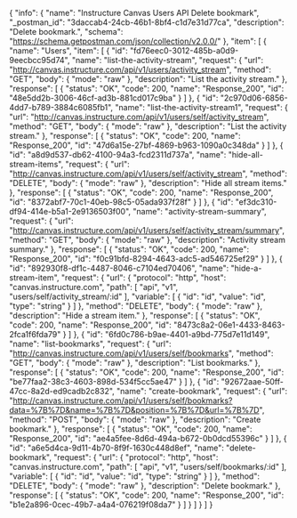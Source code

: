 {
  "info": {
    "name": "Instructure Canvas Users API Delete bookmark",
    "_postman_id": "3daccab4-24cb-46b1-8bf4-c1d7e31d77ca",
    "description": "Delete bookmark.",
    "schema": "https://schema.getpostman.com/json/collection/v2.0.0/"
  },
  "item": [
    {
      "name": "Users",
      "item": [
        {
          "id": "fd76eec0-3012-485b-a0d9-9eecbcc95d74",
          "name": "list-the-activity-stream",
          "request": {
            "url": "http://canvas.instructure.com/api/v1/users/activity_stream",
            "method": "GET",
            "body": {
              "mode": "raw"
            },
            "description": "List the activity stream."
          },
          "response": [
            {
              "status": "OK",
              "code": 200,
              "name": "Response_200",
              "id": "48e5dd2b-3006-46cf-ad3b-881cd017c9ba"
            }
          ]
        },
        {
          "id": "2c970d06-6856-4dd7-b789-3884c6085fb1",
          "name": "list-the-activity-stream1",
          "request": {
            "url": "http://canvas.instructure.com/api/v1/users/self/activity_stream",
            "method": "GET",
            "body": {
              "mode": "raw"
            },
            "description": "List the activity stream."
          },
          "response": [
            {
              "status": "OK",
              "code": 200,
              "name": "Response_200",
              "id": "47d6a15e-27bf-4869-b963-1090a0c348da"
            }
          ]
        },
        {
          "id": "a8d9d537-db62-4100-94a3-fcd2311d737a",
          "name": "hide-all-stream-items",
          "request": {
            "url": "http://canvas.instructure.com/api/v1/users/self/activity_stream",
            "method": "DELETE",
            "body": {
              "mode": "raw"
            },
            "description": "Hide all stream items."
          },
          "response": [
            {
              "status": "OK",
              "code": 200,
              "name": "Response_200",
              "id": "8372abf7-70c1-40eb-98c5-05ada937f28f"
            }
          ]
        },
        {
          "id": "ef3dc310-df94-414e-b5a1-2e9136503f00",
          "name": "activity-stream-summary",
          "request": {
            "url": "http://canvas.instructure.com/api/v1/users/self/activity_stream/summary",
            "method": "GET",
            "body": {
              "mode": "raw"
            },
            "description": "Activity stream summary."
          },
          "response": [
            {
              "status": "OK",
              "code": 200,
              "name": "Response_200",
              "id": "f0c91bfd-8294-4643-adc5-ad546725ef29"
            }
          ]
        },
        {
          "id": "892930f8-df1c-4487-8046-c7104ed70406",
          "name": "hide-a-stream-item",
          "request": {
            "url": {
              "protocol": "http",
              "host": "canvas.instructure.com",
              "path": [
                "api",
                "v1",
                "users/self/activity_stream/:id"
              ],
              "variable": [
                {
                  "id": "id",
                  "value": "id",
                  "type": "string"
                }
              ]
            },
            "method": "DELETE",
            "body": {
              "mode": "raw"
            },
            "description": "Hide a stream item."
          },
          "response": [
            {
              "status": "OK",
              "code": 200,
              "name": "Response_200",
              "id": "8473c8a2-06e1-4433-8463-2fca1f6fda79"
            }
          ]
        },
        {
          "id": "6fd0c786-b9ae-4401-a9bd-775d7e11d149",
          "name": "list-bookmarks",
          "request": {
            "url": "http://canvas.instructure.com/api/v1/users/self/bookmarks",
            "method": "GET",
            "body": {
              "mode": "raw"
            },
            "description": "List bookmarks."
          },
          "response": [
            {
              "status": "OK",
              "code": 200,
              "name": "Response_200",
              "id": "be77faa2-38c3-4603-898d-534f5cc5ae47"
            }
          ]
        },
        {
          "id": "92672aae-50ff-47cc-8a2d-ed9cadb2c832",
          "name": "create-bookmark",
          "request": {
            "url": "http://canvas.instructure.com/api/v1/users/self/bookmarks?data=%7B%7D&name=%7B%7D&position=%7B%7D&url=%7B%7D",
            "method": "POST",
            "body": {
              "mode": "raw"
            },
            "description": "Create bookmark."
          },
          "response": [
            {
              "status": "OK",
              "code": 200,
              "name": "Response_200",
              "id": "ae4a5fee-8d6d-494a-b672-0b0dcd55396c"
            }
          ]
        },
        {
          "id": "a6e5d4ca-9d11-4b70-8f9f-1630c448d8ef",
          "name": "delete-bookmark",
          "request": {
            "url": {
              "protocol": "http",
              "host": "canvas.instructure.com",
              "path": [
                "api",
                "v1",
                "users/self/bookmarks/:id"
              ],
              "variable": [
                {
                  "id": "id",
                  "value": "id",
                  "type": "string"
                }
              ]
            },
            "method": "DELETE",
            "body": {
              "mode": "raw"
            },
            "description": "Delete bookmark."
          },
          "response": [
            {
              "status": "OK",
              "code": 200,
              "name": "Response_200",
              "id": "b1e2a896-0cec-49b7-a4a4-076219f08da7"
            }
          ]
        }
      ]
    }
  ]
}